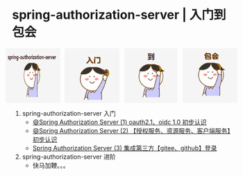 # spring-authorization-server | 入门到包会

<div style="display: flex; justify-content: center;">
  <img src="doc/image/icon_0.png" style="max-width: 25%; margin: 0 5px;">
  <img src="doc/image/icon_1.png" style="max-width: 25%; margin: 0 5px;">
  <img src="doc/image/icon_2.png" style="max-width: 25%; margin: 0 5px;">
  <img src="doc/image/icon_3.png" style="max-width: 25%; margin: 0 5px;">
</div>

1. spring-authorization-server 入门
   - [😄Spring Authorization Server (1) oauth2.1、oidc 1.0 初步认识](https://github.com/WatermelonPlanet/spring-authorization-server-demo/blob/master/doc/oauth2/oauth_1.md)
   - [😄Spring Authorization Server (2) 【授权服务、资源服务、客户端服务】初步认识](https://github.com/WatermelonPlanet/spring-authorization-server-demo/blob/master/doc/oauth2/oauth_2.md)
   - [Spring Authorization Server (3) 集成第三方【gitee、github】登录](https://github.com/WatermelonPlanet/spring-authorization-server-demo/blob/master/doc/oauth2/oauth_3.md)
2. spring-authorization-server 进阶
   - 快马加鞭。。。

